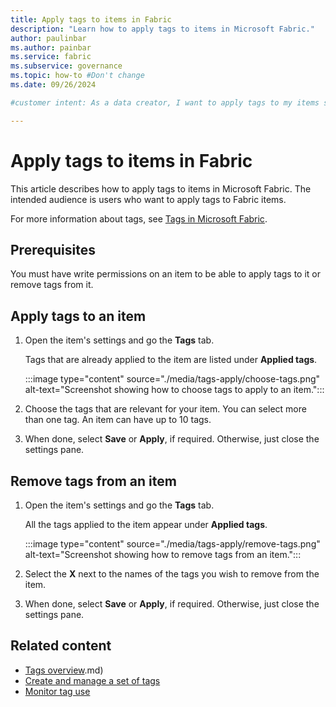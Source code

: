 ```yaml
---
title: Apply tags to items in Fabric
description: "Learn how to apply tags to items in Microsoft Fabric."
author: paulinbar
ms.author: painbar
ms.service: fabric
ms.subservice: governance
ms.topic: how-to #Don't change
ms.date: 09/26/2024

#customer intent: As a data creator, I want to apply tags to my items so as to facilitate data management and discovery.

---
```


# Apply tags to items in Fabric

This article describes how to apply tags to items in Microsoft Fabric. The intended audience is users who want to apply tags to Fabric items.

For more information about tags, see [Tags in Microsoft Fabric](./tags-overview.md).

## Prerequisites

You must have write permissions on an item to be able to apply tags to it or remove tags from it.

## Apply tags to an item

1. Open the item's settings and go the **Tags** tab.

    Tags that are already applied to the item are listed under **Applied tags**.

    :::image type="content" source="./media/tags-apply/choose-tags.png" alt-text="Screenshot showing how to choose tags to apply to an item.":::

1. Choose the tags that are relevant for your item. You can select more than one tag. An item can have up to 10 tags.

1. When done, select **Save** or **Apply**, if required. Otherwise, just close the settings pane.

## Remove tags from an item

1. Open the item's settings and go the **Tags** tab.

    All the tags applied to the item appear under **Applied tags**.

    :::image type="content" source="./media/tags-apply/remove-tags.png" alt-text="Screenshot showing how to remove tags from an item.":::

1. Select the **X** next to the names of the tags you wish to remove from the item.

1. When done, select **Save** or **Apply**, if required. Otherwise, just close the settings pane.

## Related content

* [Tags overview](tags-overview.md).md)
* [Create and manage a set of tags](tags-define.md)
* [Monitor tag use](tags-monitor.md)